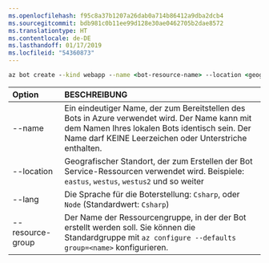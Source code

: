 ```yaml
---
ms.openlocfilehash: f95c8a37b1207a26dab0a714b86412a9dba2dcb4
ms.sourcegitcommit: bdb981c0b11ee99d128e30ae0462705b2dae8572
ms.translationtype: HT
ms.contentlocale: de-DE
ms.lasthandoff: 01/17/2019
ms.locfileid: "54360873"
---
```

```cmd
az bot create --kind webapp --name <bot-resource-name> --location <geographic-location> --version v4 --lang <language> --verbose --resource-group <resource-group-name>
```

| Option | BESCHREIBUNG |
|:---|:---|
| --name | Ein eindeutiger Name, der zum Bereitstellen des Bots in Azure verwendet wird. Der Name kann mit dem Namen Ihres lokalen Bots identisch sein. Der Name darf KEINE Leerzeichen oder Unterstriche enthalten. |
| --location | Geografischer Standort, der zum Erstellen der Bot Service-Ressourcen verwendet wird. Beispiele: `eastus`, `westus`, `westus2` und so weiter |
| --lang | Die Sprache für die Boterstellung: `Csharp`, oder `Node` (Standardwert: `Csharp`) |
| --resource-group | Der Name der Ressourcengruppe, in der der Bot erstellt werden soll. Sie können die Standardgruppe mit `az configure --defaults group=<name>` konfigurieren. |